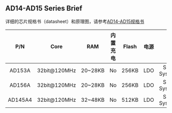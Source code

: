AD14-AD15 Series Brief
--------------

详细的芯片规格书（datasheet）和原理图，请参考[AD14-AD15规格书](./datasheet/)

|P/N|Core|RAM|内置充电|Flash|电源|功耗|工作电压|工作温度|应用场景|Package|
|:-------:|:--------:|:-------:|:-------:|:-------:|:-------:|:-------:|:-------:|:-------:|:-------:|:-------:|
|AD153A |32bit@120MHz|20~28KB|No|256KB|LDO|Sleep@30uA<br>Systemoff@1uA|2.0~5.5V|Min:-40°C<br>Max:85°C|Media_Player<br>/Toy|[QSOP24](./datasheet/AD153A_Datasheet_V1.0.pdf)|
|AD156A |32bit@120MHz|20~28KB|No|256KB|LDO|Sleep@30uA<br>Systemoff@1uA<br>|2.0~5.5V|Min:-40°C<br>Max:85°C|Media_Player<br>/Toy|[QFN32](./datasheet/AD156A_Datasheet_V1.1.pdf)|
|AD145A4|32bit@120MHz|32~48KB|No|512KB|LDO|Sleep@30uA<br>Systemoff@1uA<br>|2.0~5.5V|Min:-40°C<br>Max:85°C|Media_Player<br>/Toy|[QSOP24](./datasheet/AD145A4_Datasheet_V1.0.pdf)|
